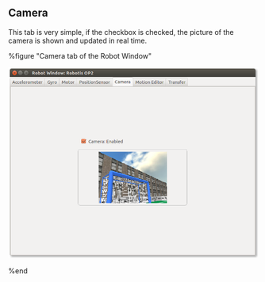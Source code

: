 ## Camera

This tab is very simple, if the checkbox is checked, the picture of the camera
is shown and updated in real time.

%figure "Camera tab of the Robot Window"

![window_camera.png](images/window_camera.png)

%end

